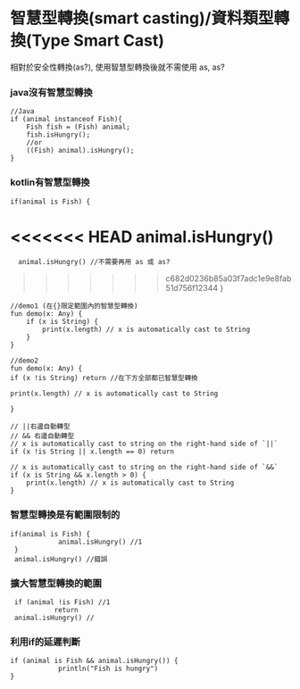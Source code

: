 # 智慧型轉換(smart casting)/資料類型轉換(Type Smart Cast)
相對於安全性轉換(as?), 使用智慧型轉換後就不需使用 as, as?
### java沒有智慧型轉換
	//Java
	if (animal instanceof Fish){
	    Fish fish = (Fish) animal;
	    fish.isHungry();
	    //or
	    ((Fish) animal).isHungry();
	}
	
### kotlin有智慧型轉換
	if(animal is Fish) {
<<<<<<< HEAD
	    animal.isHungry()
=======
	  animal.isHungry() //不需要再用 as 或 as?
>>>>>>> c682d0236b85a03f7adc1e9e8fab51d756f12344
	}
	
	//demo1 (在{}限定範圍內的智慧型轉換)
	fun demo(x: Any) {
	    if (x is String) {
	        print(x.length) // x is automatically cast to String
	    }
	}
	
	//demo2
	fun demo(x: Any) {
    if (x !is String) return //在下方全部都已智慧型轉換
    
    print(x.length) // x is automatically cast to String
    
    }
    
    // ||右邊自動轉型
    // && 右邊自動轉型
	// x is automatically cast to string on the right-hand side of `||`
	if (x !is String || x.length == 0) return
	
	// x is automatically cast to string on the right-hand side of `&&`
	if (x is String && x.length > 0) {
	    print(x.length) // x is automatically cast to String
	}
### 智慧型轉換是有範圍限制的
	if(animal is Fish) {
	            animal.isHungry() //1
	 }
	 animal.isHungry() //錯誤

### 擴大智慧型轉換的範圍
	 if (animal !is Fish) //1
	           return
	 animal.isHungry() //
	 
### 利用if的延遲判斷
	if (animal is Fish && animal.isHungry()) {
	            println("Fish is hungry")
	}
	  
